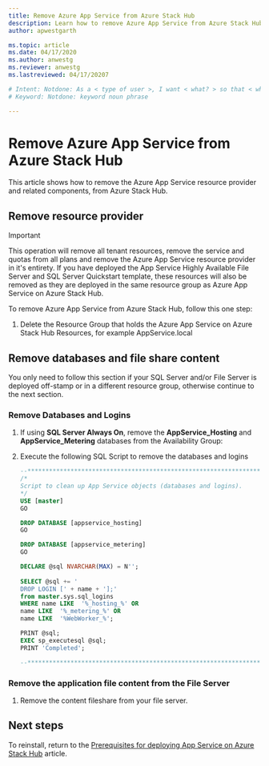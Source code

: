 ```yaml
---
title: Remove Azure App Service from Azure Stack Hub 
description: Learn how to remove Azure App Service from Azure Stack Hub
author: apwestgarth

ms.topic: article
ms.date: 04/17/2020
ms.author: anwestg
ms.reviewer: anwestg
ms.lastreviewed: 04/17/20207

# Intent: Notdone: As a < type of user >, I want < what? > so that < why? >
# Keyword: Notdone: keyword noun phrase

---
```


# Remove Azure App Service from Azure Stack Hub

This article shows how to remove the Azure App Service resource provider and related components, from Azure Stack Hub.

## Remove resource provider

> [!Important]
> This operation will remove all tenant resources, remove the service and quotas from all plans and remove the Azure App Service resource provider in it's entirety.  If you have deployed the App Service Highly Available File Server and SQL Server Quickstart template, these resources will also be removed as they are deployed in the same resource group as Azure App Service on Azure Stack Hub.

To remove Azure App Service from Azure Stack Hub, follow this one step:

1. Delete the Resource Group that holds the Azure App Service on Azure Stack Hub Resources, for example AppService.local

## Remove databases and file share content

You only need to follow this section if your SQL Server and/or File Server is deployed off-stamp or in a different resource group, otherwise continue to the next section.

### Remove Databases and Logins

1. If using **SQL Server Always On**, remove the **AppService_Hosting** and **AppService_Metering** databases from the Availability Group:

1. Execute the following SQL Script to remove the databases and logins

   ```sql
   --******************************************************************
   /*
   Script to clean up App Service objects (databases and logins).
   */
   USE [master]
   GO

   DROP DATABASE [appservice_hosting]
   GO

   DROP DATABASE [appservice_metering]
   GO

   DECLARE @sql NVARCHAR(MAX) = N'';	
 
   SELECT @sql += '
   DROP LOGIN [' + name + '];' 
   from master.sys.sql_logins
   WHERE name LIKE  '%_hosting_%' OR 
   name LIKE  '%_metering_%' OR
   name LIKE  '%WebWorker_%';

   PRINT @sql;
   EXEC sp_executesql @sql;
   PRINT 'Completed';

   --******************************************************************
   ```

### Remove the application file content from the File Server

1. Remove the content fileshare from your file server.

## Next steps

To reinstall, return to the [Prerequisites for deploying App Service on Azure Stack Hub](azure-stack-app-service-before-you-get-started.md) article.

